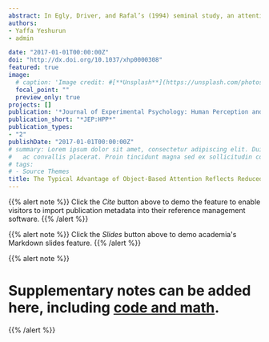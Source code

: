 ```yaml
---
abstract: In Egly, Driver, and Rafal’s (1994) seminal study, an attentional precue appeared either at the target location (valid), a different location within the same object (invalid-same), or on another object (invalid-different). Performance was best in the valid condition, reflecting the advance allocation of spatial-attention. In addition, performance was better in the invalid-same than invalid-different condition, reflecting object-based attention allocation. However, previous studies that used this paradigm did not include a baseline condition in which neither a specific object nor a specific location was indicated. It is, therefore, not clear whether this object-based effect reflects a ‘genuine’ performance benefit over baseline, or a reduction of the cost inflicted by allocating spatial attention to the wrong location. To examine these possibilities, the authors performed 3 experiments in which they added a neutral condition to the classical paradigm. The typical results were replicated, but performance was worse in the invalid-same than neutral condition. Hence, attending an object only reduced the cost of allocating attention to the wrong location. Importantly, because the different theoretical accounts of object-based effects generate different predictions regarding performance in the neutral condition, these findings pose various constraints on the different accounts.
authors:
- Yaffa Yeshurun
- admin

date: "2017-01-01T00:00:00Z"
doi: "http://dx.doi.org/10.1037/xhp0000308"
featured: true
image: 
  # caption: 'Image credit: #[**Unsplash**](https://unsplash.com/photos/jdD8gXaTZsc)'
  focal_point: ""
  preview_only: true
projects: []
publication: '*Journal of Experimental Psychology: Human Perception and Performance, 43*(1), 69–77'
publication_short: "*JEP:HPP*"
publication_types:
- "2"
publishDate: "2017-01-01T00:00:00Z"
# summary: Lorem ipsum dolor sit amet, consectetur adipiscing elit. Duis posuere tellus
#   ac convallis placerat. Proin tincidunt magna sed ex sollicitudin condimentum.
# tags:
# - Source Themes
title: The Typical Advantage of Object-Based Attention Reflects Reduced Spatial Cost
---
```


{{% alert note %}}
Click the *Cite* button above to demo the feature to enable visitors to import publication metadata into their reference management software.
{{% /alert %}}

{{% alert note %}}
Click the *Slides* button above to demo academia's Markdown slides feature.
{{% /alert %}}

{{% alert note %}}
# Supplementary notes can be added here, including [code and math](https://sourcethemes.com/academic/docs/writing-markdown-latex/).
{{% /alert %}}